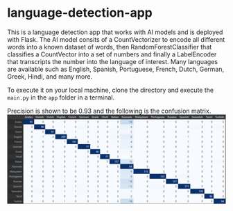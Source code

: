# language-detection-app
This is a language detection app that works with AI models and is deployed with Flask.
The AI model consits of a CountVectorizer to encode all different words into a known dataset of words, then RandomForestClassifier that classifies a CountVector into a set of numbers and finally a LabelEncoder that transcripts the number into the language of interest. Many languages are available such as English, Spanish, Portuguese, French, Dutch, German, Greek, Hindi, and many more.

To execute it on your local machine, clone the directory and execute the `main.py` in the `app` folder in a terminal.

Precision is shown to be 0.93 and the following is the confusion matrix.
![plot](confusion_matrix.png)
